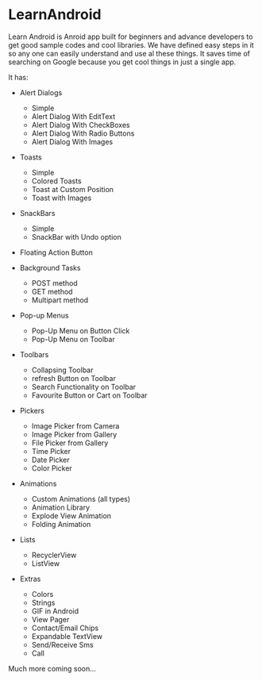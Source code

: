 # LearnAndroid
Learn Android is Anroid app built for beginners and advance developers to get good sample codes and cool libraries.
We have defined easy steps in it so any one can easily understand and use al these things. It saves time of searching on Google 
because you get cool things in just a single app.


It has: 
- Alert Dialogs
    * Simple
    * Alert Dialog With EditText
    * Alert Dialog With CheckBoxes
    * Alert Dialog With Radio Buttons
    * Alert Dialog With Images
    
- Toasts
    * Simple
    * Colored Toasts
    * Toast at Custom Position
    * Toast with Images
    
- SnackBars
    * Simple
    * SnackBar with Undo option

- Floating Action Button 

- Background Tasks
    * POST method
    * GET method
    * Multipart method
    
- Pop-up Menus
    * Pop-Up Menu on Button Click
    * Pop-Up Menu on Toolbar
    
- Toolbars
    * Collapsing Toolbar
    * refresh Button on Toolbar
    * Search Functionality on Toolbar
    * Favourite Button or Cart on Toolbar
    
- Pickers
    * Image Picker from Camera
    * Image Picker from Gallery
    * File Picker from Gallery
    * Time Picker
    * Date Picker
    * Color Picker
    
- Animations 
    * Custom Animations (all types)
    * Animation Library
    * Explode View Animation
    * Folding Animation
    
- Lists
    * RecyclerView
    * ListView
    
- Extras 
    * Colors
    * Strings
    * GIF in Android 
    * View Pager
    * Contact/Email Chips
    * Expandable TextView
    * Send/Receive Sms
    * Call 
    
    
 Much more coming soon...
